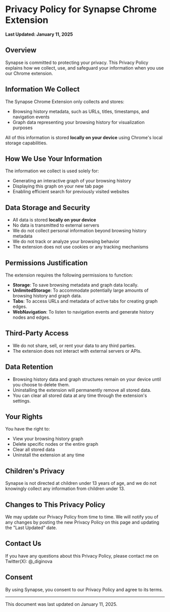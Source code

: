 # Privacy Policy for Synapse Chrome Extension

**Last Updated: January 11, 2025**

## Overview

Synapse is committed to protecting your privacy. This Privacy Policy explains how we collect, use, and safeguard your information when you use our Chrome extension.

## Information We Collect

The Synapse Chrome Extension only collects and stores:
- Browsing history metadata, such as URLs, titles, timestamps, and navigation events
- Graph data representing your browsing history for visualization purposes

All of this information is stored **locally on your device** using Chrome's local storage capabilities.

## How We Use Your Information

The information we collect is used solely for:
- Generating an interactive graph of your browsing history
- Displaying this graph on your new tab page
- Enabling efficient search for previously visited websites

## Data Storage and Security

- All data is stored **locally on your device**
- No data is transmitted to external servers
- We do not collect personal information beyond browsing history metadata
- We do not track or analyze your browsing behavior
- The extension does not use cookies or any tracking mechanisms

## Permissions Justification

The extension requires the following permissions to function:

- **Storage**: To save browsing metadata and graph data locally.
- **UnlimitedStorage**: To accommodate potentially large amounts of browsing history and graph data.
- **Tabs**: To access URLs and metadata of active tabs for creating graph edges.
- **WebNavigation**: To listen to navigation events and generate history nodes and edges.

## Third-Party Access

- We do not share, sell, or rent your data to any third parties.
- The extension does not interact with external servers or APIs.

## Data Retention

- Browsing history data and graph structures remain on your device until you choose to delete them.
- Uninstalling the extension will permanently remove all stored data.
- You can clear all stored data at any time through the extension's settings.

## Your Rights

You have the right to:
- View your browsing history graph
- Delete specific nodes or the entire graph
- Clear all stored data
- Uninstall the extension at any time

## Children's Privacy

Synapse is not directed at children under 13 years of age, and we do not knowingly collect any information from children under 13.

## Changes to This Privacy Policy

We may update our Privacy Policy from time to time. We will notify you of any changes by posting the new Privacy Policy on this page and updating the "Last Updated" date.

## Contact Us

If you have any questions about this Privacy Policy, please contact me on Twitter(X): @_diginova

## Consent

By using Synapse, you consent to our Privacy Policy and agree to its terms.

---

This document was last updated on January 11, 2025.
